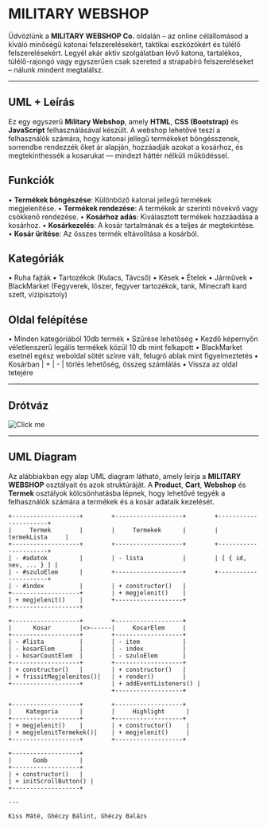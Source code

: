 # MILITARY WEBSHOP

Üdvözlünk a **MILITARY WEBSHOP Co.** oldalán – az online célállomásod a kiváló minőségű katonai felszerelésekért, taktikai eszközökért és túlélő felszerelésekért. Legyél akár aktív szolgálatban lévő katona, tartalékos, túlélő-rajongó vagy egyszerűen csak szereted a strapabíró felszereléseket – nálunk mindent megtalálsz.

---

## UML + Leírás

Ez egy egyszerű **Military Webshop**, amely **HTML**, **CSS (Bootstrap)** és **JavaScript** felhasználásával készült. A webshop lehetővé teszi a felhasználók számára, hogy katonai jellegű termékeket böngésszenek, sorrendbe rendezzék őket ár alapján, hozzáadják azokat a kosárhoz, és megtekinthessék a kosarukat — mindezt háttér nélküli működéssel.

## Funkciók

• **Termékek böngészése**: Különböző katonai jellegű termékek megjelenítése.
• **Termékek rendezése**: A termékek ár szerinti növekvő vagy csökkenő rendezése.
• **Kosárhoz adás**: Kiválasztott termékek hozzáadása a kosárhoz.
• **Kosárkezelés**: A kosár tartalmának és a teljes ár megtekintése.
• **Kosár ürítése**: Az összes termék eltávolítása a kosárból.

## Kategóriák

• Ruha fajták
• Tartozékok (Kulacs, Távcső)
• Kések
• Ételek
• Járművek
• BlackMarket (Fegyverek, lőszer, fegyver tartozékok, tank, Minecraft kard szett, vizipisztoly)

## Oldal felépítése

• Minden kategóriából 10db termék
• Szűrése lehetőség
• Kezdő képernyőn véletlenszerű legális termékek közül 10 db mint felkapott
• BlackMarket esetnél egész weboldal sötét színre vált, felugró ablak mint figyelmeztetés
• Kosárban | + | - | törlés lehetőség, összeg számlálás
• Vissza az oldal tetejére

---

## Drótváz

![Click me](https://github.com/5t3x/Military-Webshop/issues/2#issue-3062619942)

---

## UML Diagram

Az alábbiakban egy alap UML diagram látható, amely leírja a **MILITARY WEBSHOP** osztályait és azok struktúráját. A **Product**, **Cart**, **Webshop** és **Termek** osztályok kölcsönhatásba lépnek, hogy lehetővé tegyék a felhasználók számára a termékek és a kosár adataik kezelését.

```plaintext
+-------------------+        +-------------------+        +----------------------+
|     Termek        |        |     Termekek      |        |      termekLista     |
+-------------------+        +-------------------+        +----------------------+
| - #adatok         |        | - lista           |        | [ { id, nev, ... } ] |
| - #szuloElem      |        +-------------------+        +----------------------+
| - #index          |        | + constructor()   |
+-------------------+        | + megjelenit()    |
| + megjelenit()    |        +-------------------+
+-------------------+

+-------------------+        +-------------------+
|      Kosar        |<>------|     KosarElem     |
+-------------------+        +-------------------+
| - #lista          |        | - item            |
| - kosarElem       |        | - index           |
| - kosarCountElem  |        | - szuloElem       |
+-------------------+        +-------------------+
| + constructor()   |        | + constructor()   |
| + frissitMegjelenites()|   | + render()        |
+-------------------+        | + addEventListeners() |
                             +-------------------+

+-------------------+        +-------------------+
|    Kategoria      |        |     Highlight      |
+-------------------+        +-------------------+
| + megjelenit()    |        | + constructor()    |
| + megjelenitTermekek()|    | + megjelenit()     |
+-------------------+        +-------------------+

+-------------------+
|      Gomb         |
+-------------------+
| + constructor()   |
| + initScrollButton() |
+-------------------+

---

Kiss Máté, Ghéczy Bálint, Ghéczy Balázs
```
